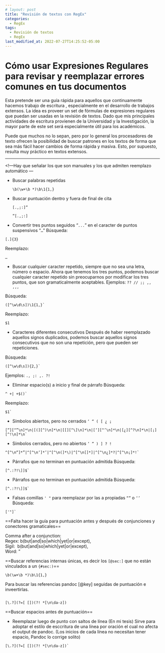 ```yaml
---
# layout: post
title: "Revisión de textos con RegEx"
categories:
  - RegEx
tags:
  - Revisión de textos
  - RegEx
last_modified_at: 2022-07-27T14:25:52-05:00
---
```



# Cómo usar Expresiones Regulares para revisar y reemplazar errores comunes en tus documentos

Esta pretende ser una guía rápida para aquellos que continuamente hacemos trabajo de escritura , especialmente en el desarrollo de trabajos extensos. La idea es proveer un set de fórmulas de expresiones regulares que puedan ser usadas en la revisión de textos. Dado que mis principales actividades de escritura provienen de la Universidad y la Investigación, la mayor parte de este set será especialmente útil para los académicos. 

Puede que muchos no lo sepan, pero por lo general los procesadores de texto ofrecen la posibilidad de buscar patrones en los textos de forma que sea más fácil hacer cambios de forma rápida y masiva. Esto, por supuesto, resulta muy práctico en textos extensos.

---

<!—Hay que señalar los que son manuales y los que admiten reemplazo automático —



- Buscar palabras repetidas

    ```regex
    \b(\w+\b *)\b\1{1,}
    ```


- Buscar puntuación dentro y fuera de final de cita

    ```regexp
    [.,;:]”
    ```
    
    ```.regexp
    ”[.,;:]
    ```

- Convertir tres puntos seguidos “`...`” en el caracter de puntos suspensivos “`…`”
Búsqueda: 

```.regex
[.]{3}
```
Reemplazo: 
```regexp
…
```

- Buscar cualquier caracter repetido, siempre que no sea una letra, número o espacio.
Ahora que tenemos los tres puntos, podemos buscar cualquier caracter repetido sin preocuparnos por modificar los tres puntos, que son gramaticalmente aceptables. Ejemplos: `?? // ;; ,, ,,, `

Búsqueda: 
```regexp
([^\w\d\s])\1{1,}`
```
Reemplazo: 
```regexp
$1
```

- Caracteres diferentes consecutivos 
Después de haber reemplazado aquellos signos duplicados, podemos buscar aquellos signos consecutivos que no son una repetición, pero que pueden ser repeticiones.

Búsqueda:

```regexp
([^\w\d\s]){2,}`
```

Ejemplos: `., ;: ,. ?!` 

- Eliminar espacio(s) a inicio y final de párrafo
Búsqueda:
```regexp
^ +| +$()`
```
Reemplazo: 
```regexp
$1`
```

- Símbolos abiertos, pero no cerrados `‘ “ ( [ ¿ ¡`

```regexp
[“][^”\n]*\n|[(][^)\n]*\n|[[][^\]\n]*\n|[‘][^’\n]*\n|[¿][^?\n]*\n|[¡][^!\n]*\n`
```

- Símbolos cerrados, pero no abiertos `’ ” ) ] ? !`

```regexp
^[^\n“]*”|^[^\n‘]*’|^[^\n(]*\)|^[^\n[]*]|^[^\n¿]*?|^[^\n¡]*!`
```

- Párrafos que no terminan en puntuación admitida
Búsqueda: 
```regexp
[^.:?!\]]$`
```

- Párrafos que no terminan en puntuación admitida
Búsqueda: 
```regexp
[^.:?!\]]$`
```

- Falsas comillas `' "` para reemplazar por las a propiadas `“”` o `‘’`
Búsqueda: 
```regexp
['"]`
```



==Falta hacer la guía para puntuación antes y después de conjunciones y conectores gramaticales==

Comma after a conjunction:  
Regex: b(but|and|so|which|yet|or|except),  
Sigil:  b(but|and|so|which|yet|or|except),  
Word: ”

==Buscar referencias internas únicas, es decir los `[@sec:]` que no están vinculados a un `{#sec:)`==

`\b(\w+\b *)\b\1{1,}`

Para buscar las referencias pandoc [@key] seguidas de puntuación e inveertirlas.
```regexp

[\.?](?=[ [])(?! *[\n\da-z])

```

==Buscar espacios antes de puntuación==

- Reemplazar luego de punto con saltos de línea (En mi tesis)
Sirve para adoptar el estilo de esccritura de una línea por oración el cual no afecta el output de pandoc. (Los inicios de cada línea no necesitan tener espacio, Pandoc lo corrige solito)

```regexp
[\.?](?=[ [])(?! *[\n\da-z])`
```

